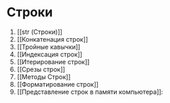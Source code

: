 # Строки

1.  [[str (Строки)]]
2. [[Конкатенация строк]]
3. [[Тройные кавычки]]
4.  [[Индексация строк]]
5. [[Итерирование строк]]
6.  [[Срезы строк]]
7.  [[Методы Строк]]
8. [[Форматирование строк]]
9.  [[Представление строк в памяти компьютера]]:

